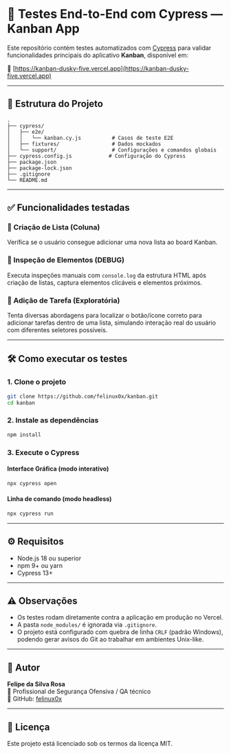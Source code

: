 
# 🧪 Testes End-to-End com Cypress — Kanban App

Este repositório contém testes automatizados com [Cypress](https://www.cypress.io/) para validar funcionalidades principais do aplicativo **Kanban**, disponível em:

🔗 [https://kanban-dusky-five.vercel.app](https://kanban-dusky-five.vercel.app)

---

## 📂 Estrutura do Projeto

```
.
├── cypress/
│   ├── e2e/
│   │   └── kanban.cy.js          # Casos de teste E2E
│   ├── fixtures/                 # Dados mockados
│   └── support/                  # Configurações e comandos globais
├── cypress.config.js            # Configuração do Cypress
├── package.json
├── package-lock.json
├── .gitignore
└── README.md
```

---

## ✅ Funcionalidades testadas

### 🔹 Criação de Lista (Coluna)
Verifica se o usuário consegue adicionar uma nova lista ao board Kanban.

### 🔹 Inspeção de Elementos (DEBUG)
Executa inspeções manuais com `console.log` da estrutura HTML após criação de listas, captura elementos clicáveis e elementos próximos.

### 🔹 Adição de Tarefa (Exploratória)
Tenta diversas abordagens para localizar o botão/ícone correto para adicionar tarefas dentro de uma lista, simulando interação real do usuário com diferentes seletores possíveis.

---

## 🛠️ Como executar os testes

### 1. Clone o projeto

```bash
git clone https://github.com/felinux0x/kanban.git
cd kanban
```

### 2. Instale as dependências

```bash
npm install
```

### 3. Execute o Cypress

#### Interface Gráfica (modo interativo)

```bash
npx cypress open
```

#### Linha de comando (modo headless)

```bash
npx cypress run
```

---

## ⚙️ Requisitos

- Node.js 18 ou superior
- npm 9+ ou yarn
- Cypress 13+

---

## ⚠️ Observações

- Os testes rodam diretamente contra a aplicação em produção no Vercel.
- A pasta `node_modules/` é ignorada via `.gitignore`.
- O projeto está configurado com quebra de linha `CRLF` (padrão Windows), podendo gerar avisos do Git ao trabalhar em ambientes Unix-like.

---

## 👤 Autor

**Felipe da Silva Rosa**  
🔐 Profissional de Segurança Ofensiva / QA técnico  
📎 GitHub: [felinux0x](https://github.com/felinux0x)

---

## 📄 Licença

Este projeto está licenciado sob os termos da licença MIT.
